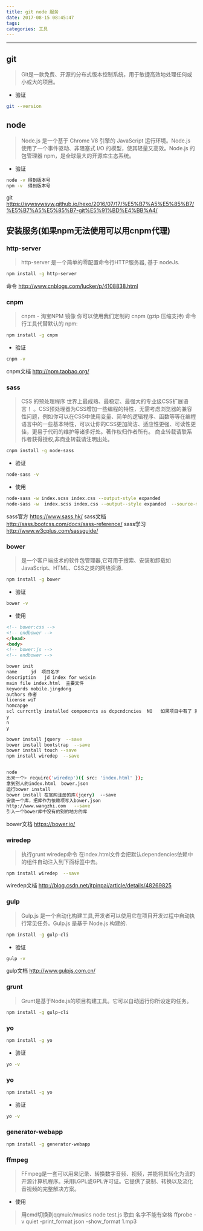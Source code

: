 ```yaml
---
title: git node 服务
date: 2017-08-15 08:45:47
tags:
categories: 工具
---
```

------

<!-- more -->

## git
> Git是一款免费、开源的分布式版本控制系统，用于敏捷高效地处理任何或小或大的项目。

* 验证
```bash
git --version
```

## node

> Node.js 是一个基于 Chrome V8 引擎的 JavaScript 运行环境。Node.js 使用了一个事件驱动、非阻塞式 I/O 的模型，使其轻量又高效。Node.js 的包管理器 npm，是全球最大的开源库生态系统。

* 验证
```bash
node -v 得到版本号
npm -v  得到版本号
```
git https://sywsywsyw.github.io/hexo/2016/07/17/%E5%B7%A5%E5%85%B7/%E5%B7%A5%E5%85%B7-git%E5%91%BD%E4%BB%A4/

## 安装服务(如果npm无法使用可以用cnpm代理)

### http-server

> http-server 是一个简单的零配置命令行HTTP服务器, 基于 nodeJs.

```bash
npm install -g http-server
```

命令 http://www.cnblogs.com/lucker/p/4108838.html

### cnpm

> cnpm - 淘宝NPM 镜像
> 你可以使用我们定制的 cnpm (gzip 压缩支持) 命令行工具代替默认的 npm:

```bash
npm install -g cnpm
```
* 验证
```bash
cnpm -v
```
cnpm文档 http://npm.taobao.org/

### sass
> CSS 的预处理程序 世界上最成熟、最稳定、最强大的专业级CSS扩展语言！
> 。CSS预处理器为CSS增加一些编程的特性，无需考虑浏览器的兼容性问题，例如你可以在CSS中使用变量、简单的逻辑程序、函数等等在编程语言中的一些基本特性，可以让你的CSS更加简洁、适应性更强、可读性更佳，更易于代码的维护等诸多好处。著作权归作者所有。
商业转载请联系作者获得授权,非商业转载请注明出处。

```bash
cnpm install -g node-sass
```
* 验证
```bash
node-sass -v
```
* 使用
```bash
node-sass -w index.scss index.css --output-style expanded
node-sass -w  index.scss index.css --output--style expanded  --source-map  map  //最后的map是自定义的文件
```
sass官方 https://www.sass.hk/
sass文档 http://sass.bootcss.com/docs/sass-reference/
sass学习 http://www.w3cplus.com/sassguide/

### bower

> 是一个客户端技术的软件包管理器,它可用于搜索、安装和卸载如JavaScript、HTML、CSS之类的网络资源.

```bash
npm install -g bower
```
* 验证
```bash
bower -v
```
* 使用
```html
<!-- bower:css -->
<!-- endbower -->
</head>
<body>
<!-- bower:js -->
<!-- endbower -->
```

```bash
bower init
name     jd  项目名字
description   jd index for weixin
main file index.html  主要文件
keywords mobile.jingdong
authors 作者
license wiT
homcapge
scl currcntly installed componcnts as dcpcndcncies  NO   如果项目中有了 就yes
y
n
y

bower install jquery  --save
bower install bootstrap  --save
bower install touch --save
npm install wiredep  --save


node
出来一个> require('wiredep')({ src: 'index.html' });
拿到别人的index.html  bower.json
运行bower install
bower install 在官网注册的库(jqery)  --save
安装一个库，把库作为依赖项写入bower.json
http://www.wangzhi.com   --save
引入一个bower库中没有的别的地方的库
```
bower文档 https://bower.io/

### wiredep

> 执行grunt wiredep命令 在index.html文件会把默认dependencies依赖中的组件自动注入到下面标签中去。

```bash
npm install wiredep  --save
```

wiredep文档 http://blog.csdn.net/itpinpai/article/details/48269825

### gulp

> Gulp.js 是一个自动化构建工具,开发者可以使用它在项目开发过程中自动执行常见任务。Gulp.js 是基于 Node.js 构建的.

```bash
npm install -g gulp-cli
```
* 验证
```bash
gulp -v
```
gulp文档 http://www.gulpjs.com.cn/

### grunt

> Grunt是基于Node.js的项目构建工具。它可以自动运行你所设定的任务。

```bash
npm install -g gulp-cli
```


### yo
```bash
npm install -g yo
```
* 验证
```bash
yo -v
```

### yo
```bash
npm install -g yo
```
* 验证
```bash
yo -v
```

### generator-webapp
```bash
npm install -g generator-webapp
```

### ffmpeg

> FFmpeg是一套可以用来记录、转换数字音频、视频，并能将其转化为流的开源计算机程序。采用LGPL或GPL许可证。它提供了录制、转换以及流化音视频的完整解决方案。

* 使用
> 用cmd切换到qqmuic/musics
> node test.js
> 歌曲 名字不能有空格
> ffprobe -v quiet -print_format json -show_format 1.mp3
